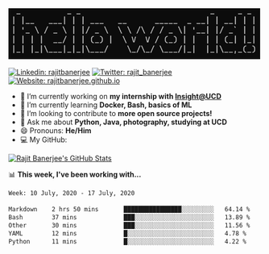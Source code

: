 <img src="https://github.com/rajitbanerjee/rajitbanerjee/blob/master/resources/hello-world.jpg" width=500> 

[![Linkedin: rajitbanerjee](https://img.shields.io/badge/-rajitbanerjee-blue?style=flat-square&logo=Linkedin&logoColor=white)](https://www.linkedin.com/in/rajitbanerjee/)
[![Twitter: rajit_banerjee](https://img.shields.io/twitter/follow/rajit_banerjee?style=social)](https://twitter.com/rajit_banerjee)
[![Website: rajitbanerjee.github.io](https://img.shields.io/badge/-rajitbanerjee.github.io-black?style=flat-square&logo=github&logoColor=white)](https://rajitbanerjee.github.io)

- 🔭 I’m currently working on **my internship with [Insight@UCD](https://www.insight-centre.org/)**
- 🌱 I’m currently learning **Docker, Bash, basics of ML**
- 👯 I’m looking to contribute to **more open source projects!**
- 💬 Ask me about **Python, Java, photography, studying at UCD** 
- 😄 Pronouns: **He/Him**
- 💻 My GitHub:  

[![Rajit Banerjee's GitHub Stats](https://github-readme-stats.vercel.app/api?username=rajitbanerjee&hide_title=true&show_icons=true&title_color=fff&icon_color=f39c19&text_color=9f9f9f&bg_color=151515)](https://github.com/rajitbanerjee)

📊 **This week, I've been working with...**
<!--START_SECTION:waka-->
```text
Week: 10 July, 2020 - 17 July, 2020

Markdown    2 hrs 50 mins       ████████████████░░░░░░░░░   64.14 % 
Bash        37 mins             ███░░░░░░░░░░░░░░░░░░░░░░   13.89 % 
Other       30 mins             ███░░░░░░░░░░░░░░░░░░░░░░   11.56 % 
YAML        12 mins             █░░░░░░░░░░░░░░░░░░░░░░░░   4.78 % 
Python      11 mins             █░░░░░░░░░░░░░░░░░░░░░░░░   4.22 %
```
<!--END_SECTION:waka-->
